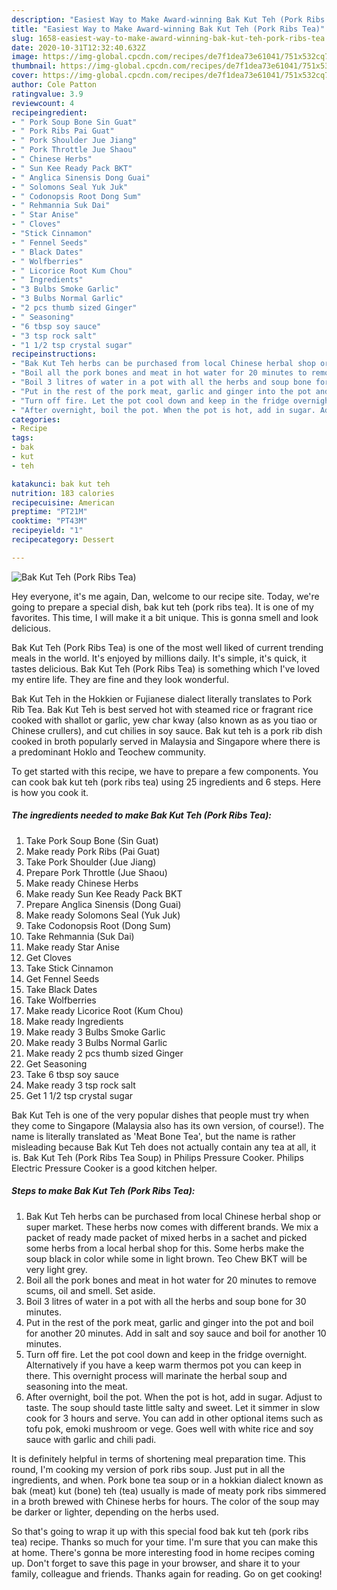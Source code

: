 ```yaml
---
description: "Easiest Way to Make Award-winning Bak Kut Teh (Pork Ribs Tea)"
title: "Easiest Way to Make Award-winning Bak Kut Teh (Pork Ribs Tea)"
slug: 1658-easiest-way-to-make-award-winning-bak-kut-teh-pork-ribs-tea
date: 2020-10-31T12:32:40.632Z
image: https://img-global.cpcdn.com/recipes/de7f1dea73e61041/751x532cq70/bak-kut-teh-pork-ribs-tea-recipe-main-photo.jpg
thumbnail: https://img-global.cpcdn.com/recipes/de7f1dea73e61041/751x532cq70/bak-kut-teh-pork-ribs-tea-recipe-main-photo.jpg
cover: https://img-global.cpcdn.com/recipes/de7f1dea73e61041/751x532cq70/bak-kut-teh-pork-ribs-tea-recipe-main-photo.jpg
author: Cole Patton
ratingvalue: 3.9
reviewcount: 4
recipeingredient:
- " Pork Soup Bone Sin Guat"
- " Pork Ribs Pai Guat"
- " Pork Shoulder Jue Jiang"
- " Pork Throttle Jue Shaou"
- " Chinese Herbs"
- " Sun Kee Ready Pack BKT"
- " Anglica Sinensis Dong Guai"
- " Solomons Seal Yuk Juk"
- " Codonopsis Root Dong Sum"
- " Rehmannia Suk Dai"
- " Star Anise"
- " Cloves"
- "Stick Cinnamon"
- " Fennel Seeds"
- " Black Dates"
- " Wolfberries"
- " Licorice Root Kum Chou"
- " Ingredients"
- "3 Bulbs Smoke Garlic"
- "3 Bulbs Normal Garlic"
- "2 pcs thumb sized Ginger"
- " Seasoning"
- "6 tbsp soy sauce"
- "3 tsp rock salt"
- "1 1/2 tsp crystal sugar"
recipeinstructions:
- "Bak Kut Teh herbs can be purchased from local Chinese herbal shop or super market. These herbs now comes with different brands. We mix a packet of ready made packet of mixed herbs in a sachet and picked some herbs from a local herbal shop for this. Some herbs make the soup black in color while some in light brown. Teo Chew BKT will be very light grey."
- "Boil all the pork bones and meat in hot water for 20 minutes to remove scums, oil and smell. Set aside."
- "Boil 3 litres of water in a pot with all the herbs and soup bone for 30 minutes."
- "Put in the rest of the pork meat, garlic and ginger into the pot and boil for another 20 minutes. Add in salt and soy sauce and boil for another 10 minutes."
- "Turn off fire. Let the pot cool down and keep in the fridge overnight. Alternatively if you have a keep warm thermos pot you can keep in there. This overnight process will marinate the herbal soup and seasoning into the meat."
- "After overnight, boil the pot. When the pot is hot, add in sugar. Adjust to taste. The soup should taste little salty and sweet. Let it simmer in slow cook for 3 hours and serve. You can add in other optional items such as tofu pok, emoki mushroom or vege. Goes well with white rice and soy sauce with garlic and chili padi."
categories:
- Recipe
tags:
- bak
- kut
- teh

katakunci: bak kut teh 
nutrition: 183 calories
recipecuisine: American
preptime: "PT21M"
cooktime: "PT43M"
recipeyield: "1"
recipecategory: Dessert

---
```



![Bak Kut Teh (Pork Ribs Tea)](https://img-global.cpcdn.com/recipes/de7f1dea73e61041/751x532cq70/bak-kut-teh-pork-ribs-tea-recipe-main-photo.jpg)

Hey everyone, it's me again, Dan, welcome to our recipe site. Today, we're going to prepare a special dish, bak kut teh (pork ribs tea). It is one of my favorites. This time, I will make it a bit unique. This is gonna smell and look delicious.

Bak Kut Teh (Pork Ribs Tea) is one of the most well liked of current trending meals in the world. It's enjoyed by millions daily. It's simple, it's quick, it tastes delicious. Bak Kut Teh (Pork Ribs Tea) is something which I've loved my entire life. They are fine and they look wonderful.

Bak Kut Teh in the Hokkien or Fujianese dialect literally translates to Pork Rib Tea. Bak Kut Teh is best served hot with steamed rice or fragrant rice cooked with shallot or garlic, yew char kway (also known as as you tiao or Chinese crullers), and cut chilies in soy sauce. Bak kut teh is a pork rib dish cooked in broth popularly served in Malaysia and Singapore where there is a predominant Hoklo and Teochew community.


To get started with this recipe, we have to prepare a few components. You can cook bak kut teh (pork ribs tea) using 25 ingredients and 6 steps. Here is how you cook it.

<!--inarticleads1-->

##### The ingredients needed to make Bak Kut Teh (Pork Ribs Tea):

1. Take  Pork Soup Bone (Sin Guat)
1. Make ready  Pork Ribs (Pai Guat)
1. Take  Pork Shoulder (Jue Jiang)
1. Prepare  Pork Throttle (Jue Shaou)
1. Make ready  Chinese Herbs
1. Make ready  Sun Kee Ready Pack BKT
1. Prepare  Anglica Sinensis (Dong Guai)
1. Make ready  Solomons Seal (Yuk Juk)
1. Take  Codonopsis Root (Dong Sum)
1. Take  Rehmannia (Suk Dai)
1. Make ready  Star Anise
1. Get  Cloves
1. Take Stick Cinnamon
1. Get  Fennel Seeds
1. Take  Black Dates
1. Take  Wolfberries
1. Make ready  Licorice Root (Kum Chou)
1. Make ready  Ingredients
1. Make ready 3 Bulbs Smoke Garlic
1. Make ready 3 Bulbs Normal Garlic
1. Make ready 2 pcs thumb sized Ginger
1. Get  Seasoning
1. Take 6 tbsp soy sauce
1. Make ready 3 tsp rock salt
1. Get 1 1/2 tsp crystal sugar


Bak Kut Teh is one of the very popular dishes that people must try when they come to Singapore (Malaysia also has its own version, of course!). The name is literally translated as &#39;Meat Bone Tea&#39;, but the name is rather misleading because Bak Kut Teh does not actually contain any tea at all, it is. Bak Kut Teh (Pork Ribs Tea Soup) in Philips Pressure Cooker. Philips Electric Pressure Cooker is a good kitchen helper. 

<!--inarticleads2-->

##### Steps to make Bak Kut Teh (Pork Ribs Tea):

1. Bak Kut Teh herbs can be purchased from local Chinese herbal shop or super market. These herbs now comes with different brands. We mix a packet of ready made packet of mixed herbs in a sachet and picked some herbs from a local herbal shop for this. Some herbs make the soup black in color while some in light brown. Teo Chew BKT will be very light grey.
1. Boil all the pork bones and meat in hot water for 20 minutes to remove scums, oil and smell. Set aside.
1. Boil 3 litres of water in a pot with all the herbs and soup bone for 30 minutes.
1. Put in the rest of the pork meat, garlic and ginger into the pot and boil for another 20 minutes. Add in salt and soy sauce and boil for another 10 minutes.
1. Turn off fire. Let the pot cool down and keep in the fridge overnight. Alternatively if you have a keep warm thermos pot you can keep in there. This overnight process will marinate the herbal soup and seasoning into the meat.
1. After overnight, boil the pot. When the pot is hot, add in sugar. Adjust to taste. The soup should taste little salty and sweet. Let it simmer in slow cook for 3 hours and serve. You can add in other optional items such as tofu pok, emoki mushroom or vege. Goes well with white rice and soy sauce with garlic and chili padi.


It is definitely helpful in terms of shortening meal preparation time. This round, I&#39;m cooking my version of pork ribs soup. Just put in all the ingredients, and when. Pork bone tea soup or in a hokkian dialect known as bak (meat) kut (bone) teh (tea) usually is made of meaty pork ribs simmered in a broth brewed with Chinese herbs for hours. The color of the soup may be darker or lighter, depending on the herbs used. 

So that's going to wrap it up with this special food bak kut teh (pork ribs tea) recipe. Thanks so much for your time. I'm sure that you can make this at home. There's gonna be more interesting food in home recipes coming up. Don't forget to save this page in your browser, and share it to your family, colleague and friends. Thanks again for reading. Go on get cooking!
